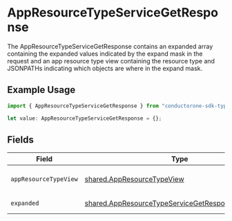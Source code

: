 # AppResourceTypeServiceGetResponse

The AppResourceTypeServiceGetResponse contains an expanded array containing the expanded values indicated by the expand mask
 in the request and an app resource type view containing the resource type and JSONPATHs indicating which objects are where in the expand mask.

## Example Usage

```typescript
import { AppResourceTypeServiceGetResponse } from "conductorone-sdk-typescript/sdk/models/shared";

let value: AppResourceTypeServiceGetResponse = {};
```

## Fields

| Field                                                                                                                         | Type                                                                                                                          | Required                                                                                                                      | Description                                                                                                                   |
| ----------------------------------------------------------------------------------------------------------------------------- | ----------------------------------------------------------------------------------------------------------------------------- | ----------------------------------------------------------------------------------------------------------------------------- | ----------------------------------------------------------------------------------------------------------------------------- |
| `appResourceTypeView`                                                                                                         | [shared.AppResourceTypeView](../../../sdk/models/shared/appresourcetypeview.md)                                               | :heavy_minus_sign:                                                                                                            | The AppResourceTypeView message.                                                                                              |
| `expanded`                                                                                                                    | [shared.AppResourceTypeServiceGetResponseExpanded](../../../sdk/models/shared/appresourcetypeservicegetresponseexpanded.md)[] | :heavy_minus_sign:                                                                                                            | List of serialized related objects.                                                                                           |